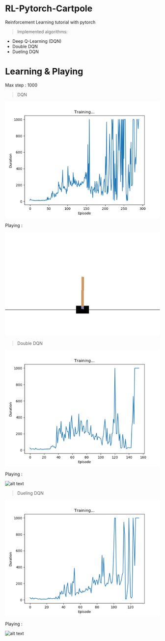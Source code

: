# RL-Pytorch-Cartpole
Reinforcement Learning tutorial with pytorch

> Implemented algorithms:

* Deep Q-Learning (DQN)
* Double DQN
* Dueling DQN

# Learning & Playing
Max step : 1000

> DQN

![alt text](/img/1_dqn_score.png "Learning")

Playing :

![alt text](/img/1_dqn_play.gif "Playing")

> Double DQN

![alt text](/img/2_double_dqn_score.png "Learning")

Playing :

![alt text](/img/2_double_dqn_play.gif "Playing")

> Dueling DQN

![alt text](/img/3_dueling_dqn_score.png "Learning")

Playing :

![alt text](/img/3_dueling_dqn_play.gif "Playing")
